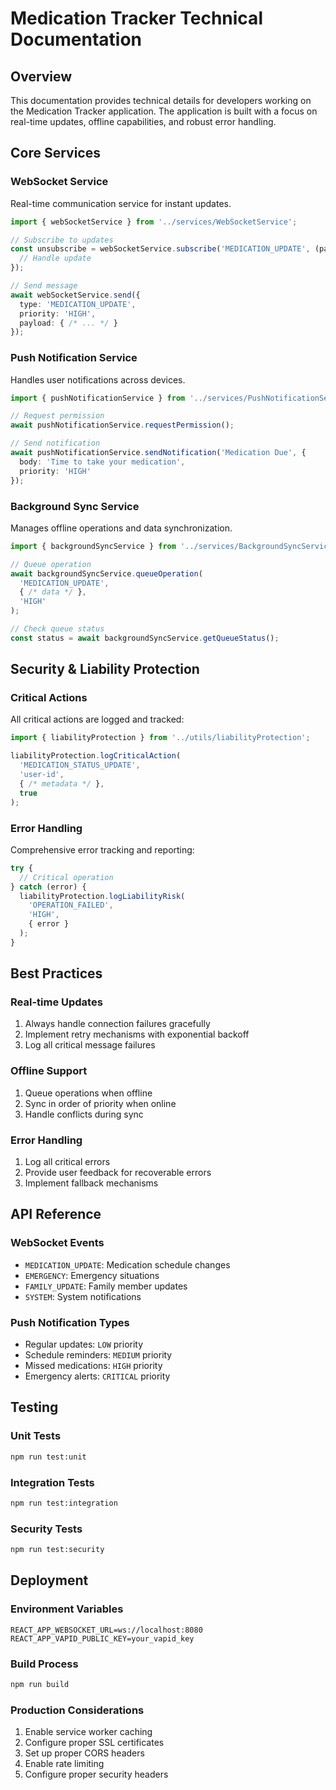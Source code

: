 # Medication Tracker Technical Documentation

## Overview
This documentation provides technical details for developers working on the Medication Tracker application. The application is built with a focus on real-time updates, offline capabilities, and robust error handling.

## Core Services

### WebSocket Service
Real-time communication service for instant updates.

```typescript
import { webSocketService } from '../services/WebSocketService';

// Subscribe to updates
const unsubscribe = webSocketService.subscribe('MEDICATION_UPDATE', (payload) => {
  // Handle update
});

// Send message
await webSocketService.send({
  type: 'MEDICATION_UPDATE',
  priority: 'HIGH',
  payload: { /* ... */ }
});
```

### Push Notification Service
Handles user notifications across devices.

```typescript
import { pushNotificationService } from '../services/PushNotificationService';

// Request permission
await pushNotificationService.requestPermission();

// Send notification
await pushNotificationService.sendNotification('Medication Due', {
  body: 'Time to take your medication',
  priority: 'HIGH'
});
```

### Background Sync Service
Manages offline operations and data synchronization.

```typescript
import { backgroundSyncService } from '../services/BackgroundSyncService';

// Queue operation
await backgroundSyncService.queueOperation(
  'MEDICATION_UPDATE',
  { /* data */ },
  'HIGH'
);

// Check queue status
const status = await backgroundSyncService.getQueueStatus();
```

## Security & Liability Protection

### Critical Actions
All critical actions are logged and tracked:

```typescript
import { liabilityProtection } from '../utils/liabilityProtection';

liabilityProtection.logCriticalAction(
  'MEDICATION_STATUS_UPDATE',
  'user-id',
  { /* metadata */ },
  true
);
```

### Error Handling
Comprehensive error tracking and reporting:

```typescript
try {
  // Critical operation
} catch (error) {
  liabilityProtection.logLiabilityRisk(
    'OPERATION_FAILED',
    'HIGH',
    { error }
  );
}
```

## Best Practices

### Real-time Updates
1. Always handle connection failures gracefully
2. Implement retry mechanisms with exponential backoff
3. Log all critical message failures

### Offline Support
1. Queue operations when offline
2. Sync in order of priority when online
3. Handle conflicts during sync

### Error Handling
1. Log all critical errors
2. Provide user feedback for recoverable errors
3. Implement fallback mechanisms

## API Reference

### WebSocket Events
- `MEDICATION_UPDATE`: Medication schedule changes
- `EMERGENCY`: Emergency situations
- `FAMILY_UPDATE`: Family member updates
- `SYSTEM`: System notifications

### Push Notification Types
- Regular updates: `LOW` priority
- Schedule reminders: `MEDIUM` priority
- Missed medications: `HIGH` priority
- Emergency alerts: `CRITICAL` priority

## Testing

### Unit Tests
```bash
npm run test:unit
```

### Integration Tests
```bash
npm run test:integration
```

### Security Tests
```bash
npm run test:security
```

## Deployment

### Environment Variables
```env
REACT_APP_WEBSOCKET_URL=ws://localhost:8080
REACT_APP_VAPID_PUBLIC_KEY=your_vapid_key
```

### Build Process
```bash
npm run build
```

### Production Considerations
1. Enable service worker caching
2. Configure proper SSL certificates
3. Set up proper CORS headers
4. Enable rate limiting
5. Configure proper security headers
